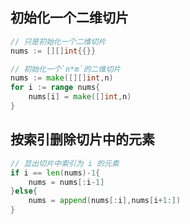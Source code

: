 



## 初始化一个二维切片

```go
// 只是初始化一个二维切片
nums := [][]int{{}}

// 初始化一个`n*m`的二维切片
nums := make([][]int,n)
for i := range nums{
    nums[i] = make([]int,n)
}
```

## 按索引删除切片中的元素

```go
// 显出切片中索引为 i 的元素
if i == len(nums)-1{
    nums = nums[:i-1]
}else{
    nums = append(nums[:i],nums[i+1:])
}
```


